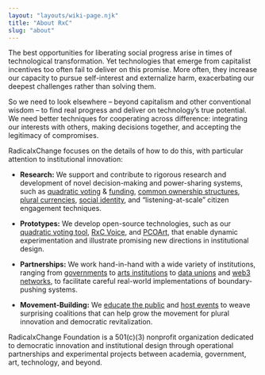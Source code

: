 ```yaml
---
layout: "layouts/wiki-page.njk"
title: "About RxC"
slug: "about"
---
```


The best opportunities for liberating social progress arise in times of technological transformation. Yet technologies that emerge from capitalist incentives too often fail to deliver on this promise. More often, they increase our capacity to pursue self-interest and externalize harm, exacerbating our deepest challenges rather than solving them. 

So we need to look elsewhere – beyond capitalism and other conventional wisdom – to find real progress and deliver on technology’s true potential. We need better techniques for cooperating across difference: integrating our interests with others, making decisions together, and accepting the legitimacy of compromises. 

RadicalxChange focuses on the details of how to do this, with particular attention to institutional innovation:

  - **Research:** We support and contribute to rigorous research and development of novel decision-making and power-sharing systems, such as [quadratic voting](/wiki/quadratic-voting/) & [funding](/wiki/plural-funding/), [common ownership structures](/wiki/partial-common-ownership/), [plural currencies](/wiki/plural-money/), [social identity](/wiki/social-identity/), and “listening-at-scale” citizen engagement techniques.

  - **Prototypes:** We develop open-source technologies, such as our [quadratic voting tool](https://demo.quadraticvote.radicalxchange.org/), [RxC Voice](https://voice.radicalxchange.org/), and [PCOArt](https://github.com/RadicalxChange/pco-art/), that enable dynamic experimentation and illustrate promising new directions in institutional design.

  - **Partnerships:** We work hand-in-hand with a wide variety of institutions, ranging from [governments](/wiki/colorado-qv/) to [arts institutions](https://www.serpentinegalleries.org/) to [data unions](/wiki/data-dignity/) and [web3 networks](/media/blog/finding-wildlands-soul/), to facilitate careful real-world implementations of boundary-pushing systems.

  - **Movement-Building:** We [educate the public](/media/) and [host events](/events/) to weave surprising coalitions that can help grow the movement for plural innovation and democratic revitalization.

RadicalxChange Foundation is a 501(c)(3) nonprofit organization dedicated to democratic innovation and institutional design through operational partnerships and experimental projects between academia, government, art, technology, and beyond.
